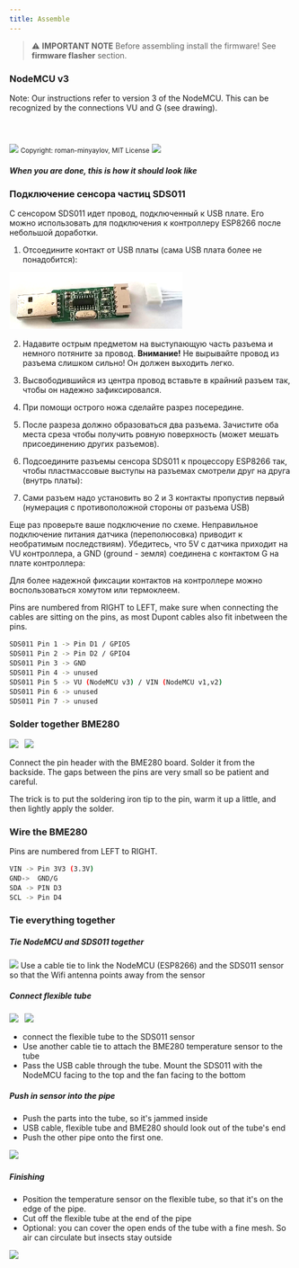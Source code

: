 ```yaml
---
title: Assemble
---
```


> ⚠️ **IMPORTANT NOTE**
Before assembling install the firmware!
See __firmware flasher__ section.

### NodeMCU v3
Note: Our instructions refer to version 3 of the NodeMCU. This can be recognized by the connections VU and G (see drawing). 

<img src="../docs/airrohr/airrohr-wiring-sds011-bme280.jpg" style="width:40%; margin-top: 3em"/>
<small>Copyright: roman-minyaylov, MIT License</small>


<img src="../docs/airrohr/nodemcu-v3-bme280.jpeg" style="margin-top: 1em"/>

##### When you are done, this is how it should look like


### Подключение сенсора частиц SDS011

С сенсором SDS011 идет провод, подключенный к USB плате. Его можно использовать для подключения к контроллеру ESP8266 после небольшой доработки.

1. Отсоедините контакт от USB платы (сама USB плата более не понадобится):

![GitHub Logo](sds_01.png )

2. Надавите острым предметом на выступающую часть разъема и немного потяните за провод. 
**Внимание!** Не вырывайте провод из разъема слишком сильно! Он должен выходить легко.

3. Высвободившийся из центра провод вставьте в крайний разъем так, чтобы он надежно зафиксировался.


4. При помощи острого ножа сделайте разрез посередине.

5. После разреза должно образоваться два разъема. Зачистите оба места среза чтобы получить ровную поверхность (может мешать присоединению других разъемов).

6. Подсоедините разъемы сенсора SDS011 к процессору ESP8266 так, чтобы пластмассовые выступы на разъемах смотрели друг на друга (внутрь платы):

7. Сами разъем надо установить во 2 и 3 контакты пропустив первый (нумерация с противоположной стороны от разъема USB)

Еще раз проверьте ваше подключение по схеме. Неправильное подключение питания датчика (переполюсовка) приводит к необратимым последствиям). Убедитесь, что 5V с датчика приходит на VU контроллера, а GND (ground - земля) соединена с контактом G на плате контроллера:

Для более надежной фиксации контактов на контроллере можно воспользоваться хомутом или термоклеем.

Pins are numbered from RIGHT to LEFT, make sure when connecting the cables are sitting on the pins, as most Dupont cables also fit inbetween the pins.
```bash
SDS011 Pin 1 -> Pin D1 / GPIO5
SDS011 Pin 2 -> Pin D2 / GPIO4
SDS011 Pin 3 -> GND
SDS011 Pin 4 -> unused
SDS011 Pin 5 -> VU (NodeMCU v3) / VIN (NodeMCU v1,v2)
SDS011 Pin 6 -> unused
SDS011 Pin 7 -> unused
```

### Solder together BME280
<img src="../docs/airrohr/solder-a-bme-280.jpeg" style="width:49%; padding-right: 0.5em" class="items-center"/>
<img src="../docs/airrohr/solder-bme-280.jpeg" style="width:49%;">

Connect the pin header with the BME280 board. Solder it from the backside. The gaps between the pins are very small so be patient and careful.  

The trick is to put the soldering iron tip to the pin, warm it up a little, and then lightly apply the solder.  



### Wire the BME280
Pins are numbered from LEFT to RIGHT.
```bash
VIN -> Pin 3V3 (3.3V)
GND->  GND/G
SDA -> PIN D3
SCL -> Pin D4
```

### Tie everything together

 ##### Tie NodeMCU and SDS011 together
<img src="../docs/airrohr/tie-air-quality-sensor-together.jpeg"/>
Use a cable tie to link the NodeMCU (ESP8266) and the SDS011 sensor so that the Wifi antenna points away from the sensor

 ##### Connect flexible tube
 <img src="../docs/airrohr/sds011-with-tube.jpeg" style="width:49%; padding-right: 0.5em"/>
 <img src="../docs/airrohr/bme280-tied-to-tube.jpeg" style="width:49%;">
 
* connect the flexible tube to the SDS011 sensor
* Use another cable tie to attach the BME280 temperature sensor to the tube
* Pass the USB cable through the tube. Mount the SDS011 with the NodeMCU facing to the top and the fan facing to the bottom

 
 ##### Push in sensor into the pipe
* Push the parts into the tube, so it's jammed inside
* USB cable, flexible tube and BME280 should look out of the tube's end
* Push the other pipe onto the first one.

<img src="../docs/airrohr/sds011-jammed-into-tube.jpeg"/>

 ##### Finishing
* Position the temperature sensor on the flexible tube, so that it's on the edge of the pipe.
* Cut off the flexible tube at the end of the pipe
* Optional: you can cover the open ends of the tube with a fine mesh. So air can circulate but insects stay outside
 
<img src="../docs/airrohr/position-bme280.jpeg"/>
